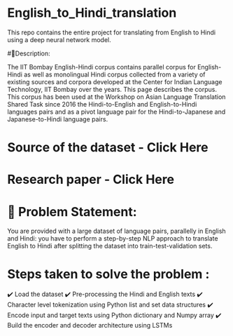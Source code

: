 # English_to_Hindi_translation
This repo contains the entire project for translating from English to Hindi using a deep neural network model.

#🧾Description:

The IIT Bombay English-Hindi corpus contains parallel corpus for English-Hindi as well as monolingual Hindi corpus collected from a variety of existing sources and corpora developed at the Center for Indian Language Technology, IIT Bombay over the years. This page describes the corpus. This corpus has been used at the Workshop on Asian Language Translation Shared Task since 2016 the Hindi-to-English and English-to-Hindi languages pairs and as a pivot language pair for the Hindi-to-Japanese and Japanese-to-Hindi language pairs.

# Source of the dataset - Click Here

# Research paper - Click Here

# 🧭 Problem Statement:

You are provided with a large dataset of language pairs, parallelly in English and Hindi: you have to perform a step-by-step NLP approach to translate English to Hindi after splitting the dataset into train-test-validation sets.

# Steps taken to solve the problem :

✔️ Load the dataset
✔️ Pre-processing the Hindi and English texts
✔️ Character level tokenization using Python list and set data structures
✔️ Encode input and target texts using Python dictionary and Numpy array
✔️ Build the encoder and decoder architecture using LSTMs
